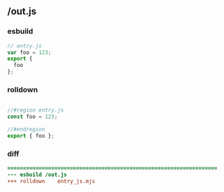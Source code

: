 ## /out.js
### esbuild
```js
// entry.js
var foo = 123;
export {
  foo
};
```
### rolldown
```js

//#region entry.js
const foo = 123;

//#endregion
export { foo };

```
### diff
```diff
===================================================================
--- esbuild	/out.js
+++ rolldown	entry_js.mjs

```
